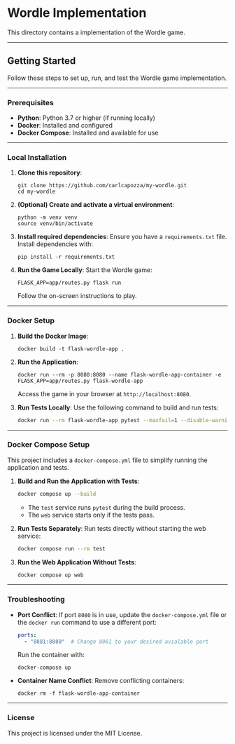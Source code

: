 
# Wordle Implementation

This directory contains a implementation of the Wordle game.

---

## Getting Started

Follow these steps to set up, run, and test the Wordle game implementation.

---

### Prerequisites

- **Python**: Python 3.7 or higher (if running locally)
- **Docker**: Installed and configured
- **Docker Compose**: Installed and available for use

---

### Local Installation

1. **Clone this repository**:

   ```shell
   git clone https://github.com/carlcapozza/my-wordle.git
   cd my-wordle
   ```

2. **(Optional) Create and activate a virtual environment**:

   ```shell
   python -m venv venv
   source venv/bin/activate
   ```

3. **Install required dependencies**:
   Ensure you have a `requirements.txt` file. Install dependencies with:

   ```shell
   pip install -r requirements.txt
   ```

4. **Run the Game Locally**:
   Start the Wordle game:

   ```shell
   FLASK_APP=app/routes.py flask run
   ```

   Follow the on-screen instructions to play.

---

### Docker Setup

1. **Build the Docker Image**:

   ```shell
   docker build -t flask-wordle-app .
   ```

2. **Run the Application**:

   ```shell
   docker run --rm -p 8080:8080 --name flask-wordle-app-container -e FLASK_APP=app/routes.py flask-wordle-app
   ```

   Access the game in your browser at `http://localhost:8080`.

3. **Run Tests Locally**:
   Use the following command to build and run tests:

   ```bash
   docker run --rm flask-wordle-app pytest --maxfail=1 --disable-warnings
   ```

---

### Docker Compose Setup

This project includes a `docker-compose.yml` file to simplify running the application and tests.

1. **Build and Run the Application with Tests**:

   ```bash
   docker compose up --build
   ```

   - The `test` service runs `pytest` during the build process.
   - The `web` service starts only if the tests pass.

2. **Run Tests Separately**:
   Run tests directly without starting the web service:

   ```bash
   docker compose run --rm test
   ```

3. **Run the Web Application Without Tests**:

   ```bash
   docker compose up web
   ```

---

### Troubleshooting

- **Port Conflict**:
  If port `8080` is in use, update the `docker-compose.yml` file or the `docker run` command to use a different port:

  ```yaml
  ports:
    - "8081:8080"  # Change 8081 to your desired avialable port
  ```

  Run the container with:

  ```shell
  docker-compose up
  ```

- **Container Name Conflict**:
  Remove conflicting containers:

  ```shell
  docker rm -f flask-wordle-app-container
  ```

---

### License

This project is licensed under the MIT License.
